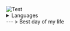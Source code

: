 <picture>
 <source media="(prefers-color-scheme: dark)" srcset="https://studyinrussia.ru/upload/iblock/906/9065a0873436f03a7659107fa867ff80.jpg">
 <source media="(prefers-color-scheme: light)" srcset="https://upload.wikimedia.org/wikipedia/commons/thumb/e/e1/ITMO_main_building_3.jpg/450px-ITMO_main_building_3.jpg">
 <img alt="Test" src="https://upload.wikimedia.org/wikipedia/commons/thumb/e/e1/ITMO_main_building_3.jpg/450px-ITMO_main_building_3.jpg">
</picture>

<details>
<summary>Languages</summary>

| Rank | Languages |
|-----:|-----------|
|     1| Java      |
|     2| C++       |
|     3| SQL       |

</details>
---
> Best day of my life
